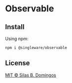 # Observable

## Install

Using npm:

```sh
npm i @singleware/observable
```

## License

[MIT &copy; Silas B. Domingos](https://balmante.eti.br)
